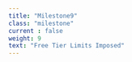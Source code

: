 ```yaml
---
title: "Milestone9"
class: "milestone"
current : false
weight: 9
text: "Free Tier Limits Imposed"
---
```


